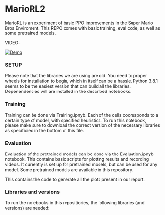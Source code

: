 # MarioRL2

MarioRL is an experiment of basic PPO improvements in the Super Mario Bros Enviroment. This REPO comes with basic training, eval code, as well as some pretrained models.

VIDEO:

[![Demo](https://i9.ytimg.com/vi/Xm55TjfA-bw/mqdefault.jpg?sqp=CPDQ2asG-oaymwEmCMACELQB8quKqQMa8AEB-AH-AYACkAGKAgwIABABGHIgRiguMA8=&rs=AOn4CLDViAyB3BsBlxRBpk3C_iMwZjOjOQ)](https://youtu.be/Xm55TjfA-bw?si=F2guDpNMy9GtOBdg&t=199)


### SETUP

Please note that the libraries we are using are old. You need to proper wheels for installation to begin, which in itself can be a hassle. Python 3.8.1 seems to be the easiest version that can build all the libraries. Depenendencies will are installed in the described notebooks.

### Training
Training can be done via Training.ipnyb. Each of the cells cooresponds to a certain type of model, with specified heuristics. To run this notebook, please make sure to download the correct version of the necessary libraries as specificied in the bottom of this file.

### Evaluation
Evaluation of the pretrained models can be done via the Evaluation.ipnyb notebook. This contains basic scripts for plotting results and recording videos. 
It currently is set up for pretrained models, but can be used for any model. Some pretrained models are available in this repository.

This contains the code to generate all the plots present in our report.

### Libraries and versions
To run the notebooks in this repositiories, the following libraries (and versions) are needed:
